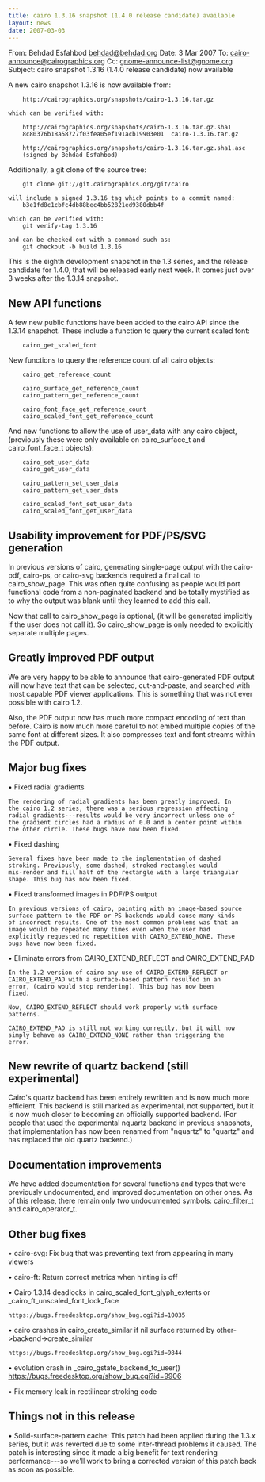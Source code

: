 ```yaml
---
title: cairo 1.3.16 snapshot (1.4.0 release candidate) available
layout: news
date: 2007-03-03
---
```


From: Behdad Esfahbod <behdad@behdad.org>
Date: 3 Mar 2007
To: cairo-announce@cairographics.org
Cc: gnome-announce-list@gnome.org
Subject: cairo snapshot 1.3.16 (1.4.0 release candidate) now available

A new cairo snapshot 1.3.16 is now available from:

        http://cairographics.org/snapshots/cairo-1.3.16.tar.gz

    which can be verified with:

        http://cairographics.org/snapshots/cairo-1.3.16.tar.gz.sha1
        8c80376b18a58727f03fea05ef191acb19903e01  cairo-1.3.16.tar.gz

        http://cairographics.org/snapshots/cairo-1.3.16.tar.gz.sha1.asc
        (signed by Behdad Esfahbod)

  Additionally, a git clone of the source tree:

        git clone git://git.cairographics.org/git/cairo

    will include a signed 1.3.16 tag which points to a commit named:
        b3e1fd8c1cbfc4db88bec4bb52821ed9380dbb4f

    which can be verified with:
        git verify-tag 1.3.16

    and can be checked out with a command such as:
        git checkout -b build 1.3.16


This is the eighth development snapshot in the 1.3 series, and the
release candidate for 1.4.0, that will be released early next week.
It comes just over 3 weeks after the 1.3.14 snapshot.

New API functions
-----------------
A few new public functions have been added to the cairo API since the
1.3.14 snapshot. These include a function to query the current scaled
font:

        cairo_get_scaled_font

New functions to query the reference count of all cairo objects:

        cairo_get_reference_count

        cairo_surface_get_reference_count
        cairo_pattern_get_reference_count

        cairo_font_face_get_reference_count
        cairo_scaled_font_get_reference_count

And new functions to allow the use of user_data with any cairo object,
(previously these were only available on cairo_surface_t and
cairo_font_face_t objects):

        cairo_set_user_data
        cairo_get_user_data

        cairo_pattern_set_user_data
        cairo_pattern_get_user_data

        cairo_scaled_font_set_user_data
        cairo_scaled_font_get_user_data

Usability improvement for PDF/PS/SVG generation
-----------------------------------------------
In previous versions of cairo, generating single-page output with the
cairo-pdf, cairo-ps, or cairo-svg backends required a final call to
cairo_show_page. This was often quite confusing as people would port
functional code from a non-paginated backend and be totally mystified
as to why the output was blank until they learned to add this call.

Now that call to cairo_show_page is optional, (it will be generated
implicitly if the user does not call it). So cairo_show_page is only
needed to explicitly separate multiple pages.

Greatly improved PDF output
---------------------------
We are very happy to be able to announce that cairo-generated PDF
output will now have text that can be selected, cut-and-paste, and
searched with most capable PDF viewer applications. This is something
that was not ever possible with cairo 1.2.

Also, the PDF output now has much more compact encoding of text than
before. Cairo is now much more careful to not embed multiple copies of
the same font at different sizes. It also compresses text and font
streams within the PDF output.

Major bug fixes
---------------
  • Fixed radial gradients

    The rendering of radial gradients has been greatly improved. In
    the cairo 1.2 series, there was a serious regression affecting
    radial gradients---results would be very incorrect unless one of
    the gradient circles had a radius of 0.0 and a center point within
    the other circle. These bugs have now been fixed.

  • Fixed dashing

    Several fixes have been made to the implementation of dashed
    stroking. Previously, some dashed, stroked rectangles would
    mis-render and fill half of the rectangle with a large triangular
    shape. This bug has now been fixed.

  • Fixed transformed images in PDF/PS output

    In previous versions of cairo, painting with an image-based source
    surface pattern to the PDF or PS backends would cause many kinds
    of incorrect results. One of the most common problems was that an
    image would be repeated many times even when the user had
    explicitly requested no repetition with CAIRO_EXTEND_NONE. These
    bugs have now been fixed.

  • Eliminate errors from CAIRO_EXTEND_REFLECT and CAIRO_EXTEND_PAD

    In the 1.2 version of cairo any use of CAIRO_EXTEND_REFLECT or
    CAIRO_EXTEND_PAD with a surface-based pattern resulted in an
    error, (cairo would stop rendering). This bug has now been
    fixed.

    Now, CAIRO_EXTEND_REFLECT should work properly with surface
    patterns.

    CAIRO_EXTEND_PAD is still not working correctly, but it will now
    simply behave as CAIRO_EXTEND_NONE rather than triggering the
    error.

New rewrite of quartz backend (still experimental)
--------------------------------------------------
Cairo's quartz backend has been entirely rewritten and is now much
more efficient. This backend is still marked as experimental, not
supported, but it is now much closer to becoming an officially
supported backend. (For people that used the experimental nquartz
backend in previous snapshots, that implementation has now been
renamed from "nquartz" to "quartz" and has replaced the old quartz
backend.)

Documentation improvements
--------------------------
We have added documentation for several functions and types that
were previously undocumented, and improved documentation on other
ones.  As of this release, there remain only two undocumented
symbols: cairo_filter_t and cairo_operator_t.

Other bug fixes
---------------
  • cairo-svg: Fix bug that was preventing text from appearing in many
    viewers

  • cairo-ft: Return correct metrics when hinting is off

  • Cairo 1.3.14 deadlocks in cairo_scaled_font_glyph_extents or
    _cairo_ft_unscaled_font_lock_face

    https://bugs.freedesktop.org/show_bug.cgi?id=10035

  • cairo crashes in cairo_create_similar if nil surface returned by
    other->backend->create_similar

    https://bugs.freedesktop.org/show_bug.cgi?id=9844

  • evolution crash in _cairo_gstate_backend_to_user()
    https://bugs.freedesktop.org/show_bug.cgi?id=9906

  • Fix memory leak in rectilinear stroking code

Things not in this release
--------------------------
  • Solid-surface-pattern cache: This patch had been applied during
    the 1.3.x series, but it was reverted due to some inter-thread
    problems it caused. The patch is interesting since it made a big
    benefit for text rendering performance---so we'll work to bring a
    corrected version of this patch back as soon as possible.
